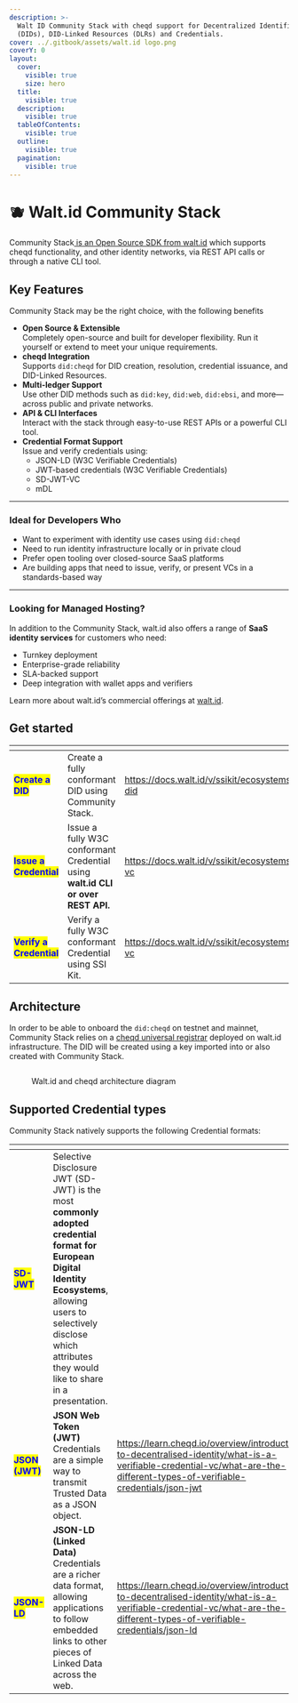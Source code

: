 ```yaml
---
description: >-
  Walt ID Community Stack with cheqd support for Decentralized Identifiers
  (DIDs), DID-Linked Resources (DLRs) and Credentials.
cover: ../.gitbook/assets/walt.id logo.png
coverY: 0
layout:
  cover:
    visible: true
    size: hero
  title:
    visible: true
  description:
    visible: true
  tableOfContents:
    visible: true
  outline:
    visible: true
  pagination:
    visible: true
---
```


# 🫐 Walt.id Community Stack

Community Stack[ is an Open Source SDK from walt.id](https://walt.id/ssi-kit) which supports cheqd functionality, and other identity networks, via REST API calls or through a native CLI tool. &#x20;

## Key Features

Community Stack may be the right choice, with the following benefits

* **Open Source & Extensible**\
  Completely open-source and built for developer flexibility. Run it yourself or extend to meet your unique requirements.
* **cheqd Integration**\
  Supports `did:cheqd` for DID creation, resolution, credential issuance, and DID-Linked Resources.
* **Multi-ledger Support**\
  Use other DID methods such as `did:key`, `did:web`, `did:ebsi`, and more—across public and private networks.
* **API & CLI Interfaces**\
  Interact with the stack through easy-to-use REST APIs or a powerful CLI tool.
* **Credential Format Support**\
  Issue and verify credentials using:
  * JSON-LD (W3C Verifiable Credentials)
  * JWT-based credentials (W3C Verifiable Credentials)
  * SD-JWT-VC
  * mDL

***

### Ideal for Developers Who

* Want to experiment with identity use cases using `did:cheqd`
* Need to run identity infrastructure locally or in private cloud
* Prefer open tooling over closed-source SaaS platforms
* Are building apps that need to issue, verify, or present VCs in a standards-based way

***

### Looking for Managed Hosting?

In addition to the Community Stack, walt.id also offers a range of **SaaS identity services** for customers who need:

* Turnkey deployment
* Enterprise-grade reliability
* SLA-backed support
* Deep integration with wallet apps and verifiers

Learn more about walt.id’s commercial offerings at [walt.id](https://walt.id).

## Get started

<table data-view="cards"><thead><tr><th></th><th></th><th data-hidden data-card-target data-type="content-ref"></th></tr></thead><tbody><tr><td><mark style="color:blue;"><strong>Create a DID</strong></mark></td><td>Create a fully conformant DID using Community Stack.</td><td><a href="https://docs.walt.id/v/ssikit/ecosystems/cheqd/create-did">https://docs.walt.id/v/ssikit/ecosystems/cheqd/create-did</a></td></tr><tr><td><mark style="color:blue;"><strong>Issue a Credential</strong></mark></td><td>Issue a fully W3C conformant Credential using <strong>walt.id CLI or over REST API.</strong></td><td><a href="https://docs.walt.id/v/ssikit/ecosystems/cheqd/issue-vc">https://docs.walt.id/v/ssikit/ecosystems/cheqd/issue-vc</a></td></tr><tr><td><mark style="color:blue;"><strong>Verify a Credential</strong></mark></td><td>Verify a fully W3C conformant Credential using SSI Kit.</td><td><a href="https://docs.walt.id/v/ssikit/ecosystems/cheqd/verify-vc">https://docs.walt.id/v/ssikit/ecosystems/cheqd/verify-vc</a></td></tr></tbody></table>

## Architecture

In order to be able to onboard the `did:cheqd` on testnet and mainnet, Community Stack relies on a [cheqd universal registrar](https://github.com/cheqd/did-registrar) deployed on walt.id infrastructure. The DID will be created using a key imported into or also created with Community Stack.

<figure><img src="../.gitbook/assets/walt id architecture.png" alt=""><figcaption><p>Walt.id and cheqd architecture diagram</p></figcaption></figure>

## Supported Credential types

Community Stack natively supports the following Credential formats:

<table data-card-size="large" data-view="cards"><thead><tr><th></th><th></th><th data-hidden data-card-target data-type="content-ref"></th></tr></thead><tbody><tr><td><mark style="color:blue;"><strong>SD-JWT</strong></mark></td><td>Selective Disclosure JWT (SD-JWT) is the most <strong>commonly adopted credential format for European Digital Identity Ecosystems</strong>, allowing users to selectively disclose which attributes they would like to share in a presentation.</td><td></td></tr><tr><td><mark style="color:blue;"><strong>JSON (JWT)</strong></mark></td><td><strong>JSON Web Token (JWT)</strong> Credentials are a simple way to transmit Trusted Data as a JSON object.</td><td><a href="https://learn.cheqd.io/overview/introduction-to-decentralised-identity/what-is-a-verifiable-credential-vc/what-are-the-different-types-of-verifiable-credentials/json-jwt">https://learn.cheqd.io/overview/introduction-to-decentralised-identity/what-is-a-verifiable-credential-vc/what-are-the-different-types-of-verifiable-credentials/json-jwt</a></td></tr><tr><td><mark style="color:blue;"><strong>JSON-LD</strong></mark></td><td><strong>JSON-LD (Linked Data)</strong> Credentials are a richer data format, allowing applications to follow embedded links to other pieces of Linked Data across the web.</td><td><a href="https://learn.cheqd.io/overview/introduction-to-decentralised-identity/what-is-a-verifiable-credential-vc/what-are-the-different-types-of-verifiable-credentials/json-ld">https://learn.cheqd.io/overview/introduction-to-decentralised-identity/what-is-a-verifiable-credential-vc/what-are-the-different-types-of-verifiable-credentials/json-ld</a></td></tr></tbody></table>

